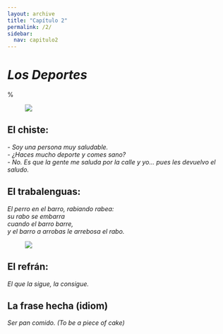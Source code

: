 ```yaml
---
layout: archive
title: "Capítulo 2"
permalink: /2/
sidebar:
  nav: capitulo2
---
```


# _Los Deportes_

%

<figure style="width: 300px" class="align-right">
    <a href="https://sarroniz.github.io/S-280/images/meme-preteritoimpercfecto.jpg"><img src="https://sarroniz.github.io/S-280/images/meme-preteritoimpercfecto.jpg"></a>
</figure>

## El chiste:

_\- Soy una persona muy saludable.   
\- ¿Haces mucho deporte y comes sano?   
\- No. Es que la gente me saluda por la calle y yo... pues les devuelvo el saludo._   


## El trabalenguas:

_El perro en el barro, rabiando rabea:  
su rabo se embarra  
cuando el barro barre,   
y el barro a arrobas le arrebosa el rabo._    

<figure style="width: 300px" class="align-right">
    <a href="https://sarroniz.github.io/S-280/images/meme-16.jpg"><img src="https://sarroniz.github.io/S-280/images/meme-16.jpg"></a>
</figure>

## El refrán:

_El que la sigue, la consigue._


## La frase hecha (idiom)

_Ser pan comido. (To be a piece of cake)_
